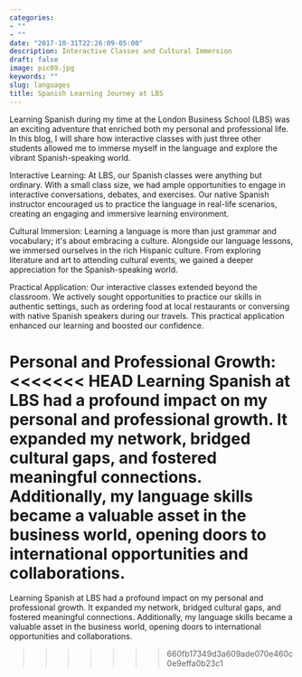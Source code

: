 ```yaml
---
categories:
- ""
- ""
date: "2017-10-31T22:26:09-05:00"
description: Interactive Classes and Cultural Immersion
draft: false
image: pic09.jpg
keywords: ""
slug: languages
title: Spanish Learning Journey at LBS
---
```


Learning Spanish during my time at the London Business School (LBS) was an exciting adventure that enriched both my personal and professional life. In this blog, I will share how interactive classes with just three other students allowed me to immerse myself in the language and explore the vibrant Spanish-speaking world.

Interactive Learning:
At LBS, our Spanish classes were anything but ordinary. With a small class size, we had ample opportunities to engage in interactive conversations, debates, and exercises. Our native Spanish instructor encouraged us to practice the language in real-life scenarios, creating an engaging and immersive learning environment.

Cultural Immersion:
Learning a language is more than just grammar and vocabulary; it's about embracing a culture. Alongside our language lessons, we immersed ourselves in the rich Hispanic culture. From exploring literature and art to attending cultural events, we gained a deeper appreciation for the Spanish-speaking world.

Practical Application:
Our interactive classes extended beyond the classroom. We actively sought opportunities to practice our skills in authentic settings, such as ordering food at local restaurants or conversing with native Spanish speakers during our travels. This practical application enhanced our learning and boosted our confidence.

Personal and Professional Growth:
<<<<<<< HEAD
Learning Spanish at LBS had a profound impact on my personal and professional growth. It expanded my network, bridged cultural gaps, and fostered meaningful connections. Additionally, my language skills became a valuable asset in the business world, opening doors to international opportunities and collaborations.
=======
Learning Spanish at LBS had a profound impact on my personal and professional growth. It expanded my network, bridged cultural gaps, and fostered meaningful connections. Additionally, my language skills became a valuable asset in the business world, opening doors to international opportunities and collaborations.
>>>>>>> 660fb17349d3a609ade070e460c0e9effa0b23c1
